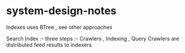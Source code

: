# system-design-notes

Indexes uses BTree , see other approaches

Search Index :-
three steps :- Crawlers , Indexing , Query 
Crawlers are distributed
feed  results to indexers 

